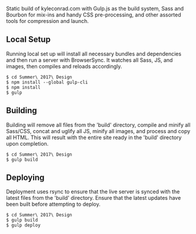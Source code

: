 Static build of kyleconrad.com with Gulp.js as the build system, Sass and Bourbon for mix-ins and handy CSS pre-processing, and other assorted tools for compression and launch.

## Local Setup
Running local set up will install all necessary bundles and dependencies and then run a server with BrowserSync. It watches all Sass, JS, and images, then compiles and reloads accordingly.
    
    $ cd Summer\ 2017\ Design
    $ npm install --global gulp-cli
    $ npm install
    $ gulp

## Building
Building will remove all files from the 'build' directory, compile and minify all Sass/CSS, concat and uglify all JS, minify all images, and process and copy all HTML. This will result with the entire site ready in the 'build' directory upon completion.

    $ cd Summer\ 2017\ Design
    $ gulp build

## Deploying
Deployment uses rsync to ensure that the live server is synced with the latest files from the 'build' directory. Ensure that the latest updates have been built before attempting to deploy.

    $ cd Summer\ 2017\ Design
    $ gulp build
    $ gulp deploy